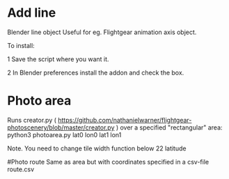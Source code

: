 # Add line
Blender line object
Useful for eg. Flightgear animation axis object.

To install:

1 Save the script where you want it.

2 In Blender preferences install the addon and check the box.

# Photo area
Runs creator.py ( https://github.com/nathanielwarner/flightgear-photoscenery/blob/master/creator.py ) over a specified "rectangular" area: python3 photoarea.py lat0 lon0 lat1 lon1

Note. You need to change tile width function below 22 latitude

#Photo route
Same as area but with coordinates specified in a csv-file route.csv
